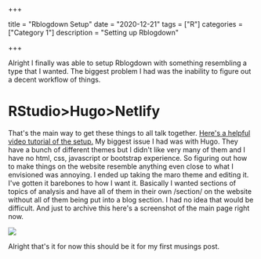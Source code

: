 +++

title = "Rblogdown Setup"
date = "2020-12-21"
tags = ["R"]
categories = ["Category 1"]
description = "Setting up Rblogdown"

+++

Alright I finally was able to setup Rblogdown with something resembling a type that I wanted. The biggest problem I had was the inability to figure out a decent workflow of things. 

<h1>
    RStudio>Hugo>Netlify
</h1>

That's the main way to get these things to all talk together. [Here's a helpful video tutorial of the setup.](https://www.youtube.com/watch?v=9Jqvaoeh1W4) My biggest issue I had was with Hugo. They have a bunch of different themes but I didn't like very many of them and I have no html, css, javascript or bootstrap experience. So figuring out how to make things on the website resemble anything even close to what I envisioned was annoying. I ended up taking the maro theme and editing it. I've gotten it barebones to how I want it. Basically I wanted sections of topics of analysis and have all of them in their own /section/ on the website without all of them being put into a blog section. I had no idea that would be difficult. And just to archive this here's a screenshot of the main page right now. 

![](/Musings/SiteScreenshot.png)

Alright that's it for now this should be it for my first musings post. 
